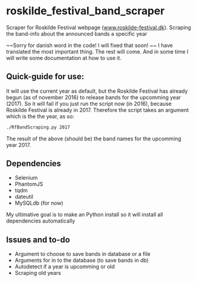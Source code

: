 # roskilde_festival_band_scraper
Scraper for Roskilde Festival webpage (www.roskilde-festival.dk).  Scraping the band-info about the announced bands a specific year

~~Sorry for danish word in the code! I will fixed that soon! ~~
I have translated the most important thing. The rest will come. 
And in some time I will write some documentation at how to use it. 

## Quick-guide for use: 
It will use the current year as default, but the Roskilde Festival has already begun (as of november 2016) to release bands for the upcomming year (2017). 
So it will fail if you just run the script now (in 2016), because Roskilde Festival is already in 2017. 
Therefore the script takes an argument which is the the year, as so:
```bash
./RfBandScraping.py 2017
```

The result of the above (should be) the band names for the upcomming year 2017. 

## Dependencies
- Selenium
- PhantomJS
- tqdm
- dateutil
- MySQLdb (for now)

My ultimative goal is to make an Python install so it will install all dependencies automatically


## Issues and to-do
- Argument to choose to save bands in database or a file
- Arguments for in to the database (to save bands in db)
- Autodetect if a year is upcomming or old
- Scraping old years

